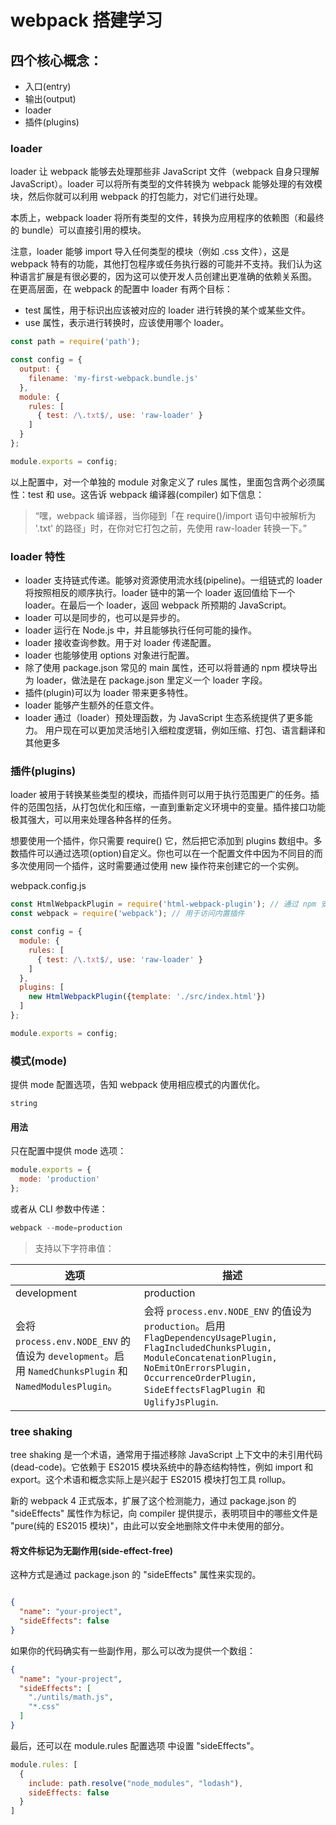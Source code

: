# webpack 搭建学习

## 四个核心概念：

- 入口(entry)
- 输出(output)
- loader
- 插件(plugins)

### loader

loader 让 webpack 能够去处理那些非 JavaScript 文件（webpack 自身只理解 JavaScript）。loader 可以将所有类型的文件转换为 webpack 能够处理的有效模块，然后你就可以利用 webpack 的打包能力，对它们进行处理。

本质上，webpack loader 将所有类型的文件，转换为应用程序的依赖图（和最终的 bundle）可以直接引用的模块。

注意，loader 能够 import 导入任何类型的模块（例如 .css 文件），这是 webpack 特有的功能，其他打包程序或任务执行器的可能并不支持。我们认为这种语言扩展是有很必要的，因为这可以使开发人员创建出更准确的依赖关系图。
在更高层面，在 webpack 的配置中 loader 有两个目标：

- test 属性，用于标识出应该被对应的 loader 进行转换的某个或某些文件。
- use 属性，表示进行转换时，应该使用哪个 loader。

``` js
const path = require('path');

const config = {
  output: {
    filename: 'my-first-webpack.bundle.js'
  },
  module: {
    rules: [
      { test: /\.txt$/, use: 'raw-loader' }
    ]
  }
};

module.exports = config;
```

以上配置中，对一个单独的 module 对象定义了 rules 属性，里面包含两个必须属性：test 和 use。这告诉 webpack 编译器(compiler) 如下信息：

> “嘿，webpack 编译器，当你碰到「在 require()/import 语句中被解析为 '.txt' 的路径」时，在你对它打包之前，先使用 raw-loader 转换一下。”

### loader 特性

- loader 支持链式传递。能够对资源使用流水线(pipeline)。一组链式的 loader 将按照相反的顺序执行。loader 链中的第一个 loader 返回值给下一个 loader。在最后一个 loader，返回 webpack 所预期的 JavaScript。
- loader 可以是同步的，也可以是异步的。
- loader 运行在 Node.js 中，并且能够执行任何可能的操作。
- loader 接收查询参数。用于对 loader 传递配置。
- loader 也能够使用 options 对象进行配置。
- 除了使用 package.json 常见的 main 属性，还可以将普通的 npm 模块导出为 loader，做法是在 package.json 里定义一个 loader 字段。
- 插件(plugin)可以为 loader 带来更多特性。
- loader 能够产生额外的任意文件。
- loader 通过（loader）预处理函数，为 JavaScript 生态系统提供了更多能力。 用户现在可以更加灵活地引入细粒度逻辑，例如压缩、打包、语言翻译和其他更多

### 插件(plugins)

loader 被用于转换某些类型的模块，而插件则可以用于执行范围更广的任务。插件的范围包括，从打包优化和压缩，一直到重新定义环境中的变量。插件接口功能极其强大，可以用来处理各种各样的任务。

想要使用一个插件，你只需要 require() 它，然后把它添加到 plugins 数组中。多数插件可以通过选项(option)自定义。你也可以在一个配置文件中因为不同目的而多次使用同一个插件，这时需要通过使用 new 操作符来创建它的一个实例。

webpack.config.js

``` js
const HtmlWebpackPlugin = require('html-webpack-plugin'); // 通过 npm 安装
const webpack = require('webpack'); // 用于访问内置插件

const config = {
  module: {
    rules: [
      { test: /\.txt$/, use: 'raw-loader' }
    ]
  },
  plugins: [
    new HtmlWebpackPlugin({template: './src/index.html'})
  ]
};

module.exports = config;
```

### 模式(mode)

提供 mode 配置选项，告知 webpack 使用相应模式的内置优化。

`string`

#### 用法

只在配置中提供 mode 选项：

```js
module.exports = {
  mode: 'production'
};
```

或者从 CLI 参数中传递：

```js
webpack --mode=production
```

> 支持以下字符串值：

| 选项 | 描述 |
| ----| ---- |
|   development   |  production    |
|  会将 `process.env.NODE_ENV` 的值设为 `development`。启用 `NamedChunksPlugin` 和 `NamedModulesPlugin`。    |   会将 `process.env.NODE_ENV` 的值设为 `production`。启用 `FlagDependencyUsagePlugin, FlagIncludedChunksPlugin, ModuleConcatenationPlugin, NoEmitOnErrorsPlugin, OccurrenceOrderPlugin, SideEffectsFlagPlugin 和 UglifyJsPlugin`.   |

### tree shaking

tree shaking 是一个术语，通常用于描述移除 JavaScript 上下文中的未引用代码(dead-code)。它依赖于 ES2015 模块系统中的静态结构特性，例如 import 和 export。这个术语和概念实际上是兴起于 ES2015 模块打包工具 rollup。

新的 webpack 4 正式版本，扩展了这个检测能力，通过 package.json 的 "sideEffects" 属性作为标记，向 compiler 提供提示，表明项目中的哪些文件是 "pure(纯的 ES2015 模块)"，由此可以安全地删除文件中未使用的部分。

#### 将文件标记为无副作用(side-effect-free)

这种方式是通过 package.json 的 "sideEffects" 属性来实现的。

``` json

{
  "name": "your-project",
  "sideEffects": false
}
```

如果你的代码确实有一些副作用，那么可以改为提供一个数组：

``` json
{
  "name": "your-project",
  "sideEffects": [
    "./untils/math.js",
    "*.css"
  ]
}
```

最后，还可以在 module.rules 配置选项 中设置 "sideEffects"。

``` js
module.rules: [
  {
    include: path.resolve("node_modules", "lodash"),
    sideEffects: false
  }
]
```
